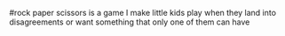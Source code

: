 #rock paper scissors 
is a game I make little kids play when they land into disagreements or want something that only one of them can have

